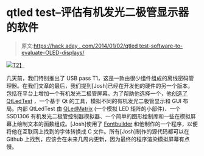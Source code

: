 # qtled test–评估有机发光二极管显示器的软件

> 原文:[https://hack aday . com/2014/01/02/qtled test-software-to-evaluate-OLED-displays/](https://hackaday.com/2014/01/02/qtledtest-software-to-evaluate-oled-displays/)

[![](../Images/e5ce5e533b62842804df1a74a557fc4b.png)T2】](http://hackaday.com/wp-content/uploads/2014/01/qtledtest_screenshot.png)

几天前，我们特别推出了 USB pass T1，这是一款由很少组件组成的离线密码管理器。在我们文章的最后，我们提到[Josh]已经在开发他的硬件的另一个版本，包括在平台上增加一个有机发光二极管屏幕。为了帮助他选择一个，他[创造了 QtLedTest](http://sroz.net/projects/qtledtest) ，一个基于 Qt 的工具，模拟不同的有机发光二极管显示和 GUI 布局。内部 QtLedTest 由 [QLedMatrix](http://qt-apps.org/content/show.php/QLedMatrix?content=101193) (一个模拟 LED 矩阵的小部件)、一个 SSD1306 有机发光二极管控制器模拟器、一个简单的图形绘制库和一些在模拟屏幕上绘制文本的函数组成。[Josh]使用了 [Fontbuilder](https://github.com/andryblack/fontbuilder) 和他制作的一个程序，以便将他在互联网上找到的字体转换成 C 文件。所有[Josh]制作的源代码都可以在 Github 上找到，应该会在未来几周内更新，因为最终的程序渲染模拟屏幕有点慢。